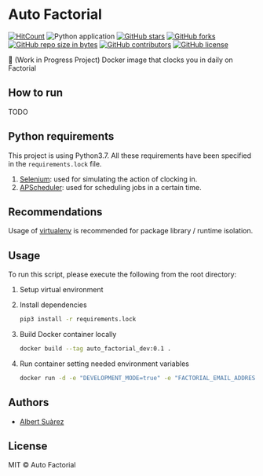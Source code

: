 # Auto Factorial

[![HitCount](http://hits.dwyl.io/AlbertSuarez/auto-factorial.svg)](http://hits.dwyl.io/AlbertSuarez/auto-factorial)
![Python application](https://github.com/AlbertSuarez/auto-factorial/workflows/Python%20application/badge.svg)
[![GitHub stars](https://img.shields.io/github/stars/AlbertSuarez/auto-factorial.svg)](https://GitHub.com/AlbertSuarez/auto-factorial/stargazers/)
[![GitHub forks](https://img.shields.io/github/forks/AlbertSuarez/auto-factorial.svg)](https://GitHub.com/AlbertSuarez/auto-factorial/network/)
[![GitHub repo size in bytes](https://img.shields.io/github/repo-size/AlbertSuarez/auto-factorial.svg)](https://github.com/AlbertSuarez/auto-factorial)
[![GitHub contributors](https://img.shields.io/github/contributors/AlbertSuarez/auto-factorial.svg)](https://GitHub.com/AlbertSuarez/auto-factorial/graphs/contributors/)
[![GitHub license](https://img.shields.io/github/license/AlbertSuarez/auto-factorial.svg)](https://github.com/AlbertSuarez/auto-factorial/blob/master/LICENSE)

📝 (Work in Progress Project) Docker image that clocks you in daily on Factorial

## How to run

TODO

## Python requirements

This project is using Python3.7. All these requirements have been specified in the `requirements.lock` file.

1. [Selenium](https://selenium-python.readthedocs.io/): used for simulating the action of clocking in.
2. [APScheduler](https://apscheduler.readthedocs.io/en/stable/): used for scheduling jobs in a certain time.

## Recommendations

Usage of [virtualenv](https://realpython.com/blog/python/python-virtual-environments-a-primer/) is recommended for package library / runtime isolation.

## Usage

To run this script, please execute the following from the root directory:

1. Setup virtual environment

2. Install dependencies

    ```bash
    pip3 install -r requirements.lock
    ```

3. Build Docker container locally

    ```bash
    docker build --tag auto_factorial_dev:0.1 .
    ```

4. Run container setting needed environment variables

    ```bash
    docker run -d -e "DEVELOPMENT_MODE=true" -e "FACTORIAL_EMAIL_ADDRESS=redacted" -e "FACTORIAL_PASSWORD=redacted" --name auto_factorial_dev auto_factorial_dev:0.1
    ```

## Authors

- [Albert Suàrez](https://github.com/AlbertSuarez)

## License

MIT © Auto Factorial
